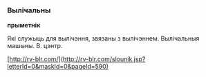 ### Вылічальны
**прыметнік**

Які служыць для вылічэння, звязаны з вылічэннем. Вылічальныя машыны. В. цэнтр.

<a rel="author">[http://rv-blr.com/](http://rv-blr.com/slounik.jsp?letterId=0&maskId=0&pageId=590)</a>
